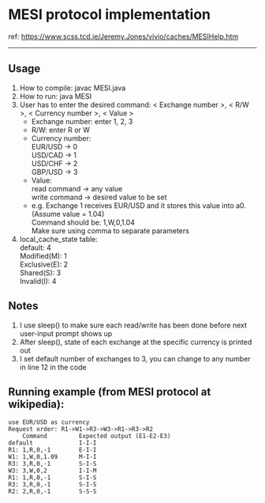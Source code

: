 # MESI protocol implementation
ref: https://www.scss.tcd.ie/Jeremy.Jones/vivio/caches/MESIHelp.htm
***
## Usage
1. How to compile: javac MESI.java
2. How to run: java MESI
3. User has to enter the desired command: < Exchange number >, < R/W >, < Currency number >, < Value >  
	* Exchange number: enter 1, 2, 3
	* R/W: enter R or W
	* Currency number:  
			EUR/USD -> 0  
			USD/CAD -> 1  
			USD/CHF -> 2  
			GBP/USD -> 3  
	* Value:  
			read command -> any value  
			write command -> desired value to be set
	* e.g. Exchange 1 receives EUR/USD and it stores this value into a0. (Assume value = 1.04)  
		Command should be: 1,W,0,1.04  
		Make sure using comma to separate parameters
4. local_cache_state table:  
		default: 4  
		Modified(M): 1  
		Exclusive(E): 2  
		Shared(S): 3  
		Invalid(I): 4  

## Notes
1. I use sleep() to make sure each read/write has been done before next user-input prompt shows up
2. After sleep(), state of each exchange at the specific currency is printed out
3. I set default number of exchanges to 3, you can change to any number in line 12 in the code  

## Running example (from MESI protocol at wikipedia):
	use EUR/USD as currency
	Request order: R1->W1->R3->W3->R1->R3->R2
		Command 		Expected output (E1-E2-E3)
	default				I-I-I
	R1: 1,R,0,-1		E-I-I
	W1: 1,W,0,1.09		M-I-I
	R3: 3,R,0,-1		S-I-S
	W3: 3,W,0,2			I-I-M
	R1: 1,R,0,-1		S-I-S
	R3: 3,R,0,-1		S-I-S
	R2: 2,R,0,-1		S-S-S
	

